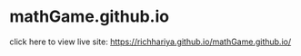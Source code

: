 # mathGame.github.io
click here to view live site: https://richhariya.github.io/mathGame.github.io/
